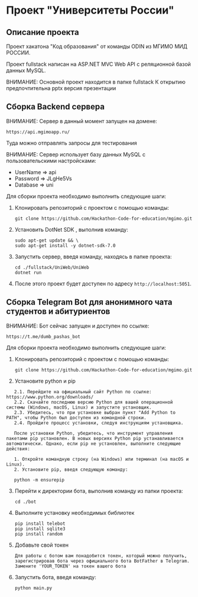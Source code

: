 # Проект "Университеты России"

## Описание проекта
Проект хакатона "Код образования" от команды ODIN из МГИМО МИД РОССИИ.

Проект fullstack написан на ASP.NET MVC Web API c реляционной базой данных MySQL.

ВНИМАНИЕ: Основной проект находится в папке fullstack
К открытию предпочтительна pptx версия презентации

## Сборка Backend сервера

ВНИМАНИЕ: Сервер в данный момент запущен на домене:

   ```
   https://api.mgimoapp.ru/
   ```
Туда можно отправлять запросы для тестирования

ВНИМАНИЕ: Сервер использует базу данных MySQL с пользовательскими настройсками:

- UserName => api
- Password => JLgHe5Vs
- Database => uni


Для сборки проекта необходимо выполнить следующие шаги:

1. Клонировать репозиторий с проектом с помощью команды:
   ```
   git clone https://github.com/Hackathon-Code-for-education/mgimo.git
   ```

2. Установить DotNet SDK , выполнив команду:
   ```
   sudo apt-get update && \
   sudo apt-get install -y dotnet-sdk-7.0
   ```


3. Запустить сервер, введя команду, находясь в папке проекта:
   ```
   cd ./fullstack/UniWeb/UniWeb
   dotnet run
   ```

4. После этого проект будет доступен по адресу `http://localhost:5051`.

## Сборка Telegram Bot для анонимного чата студентов и абитуриентов

ВНИМАНИЕ: Бот сейчас запущен и доступен по ссылке:

   ```
   https://t.me/dumb_pashas_bot
   ```
Для сборки проекта необходимо выполнить следующие шаги:

1. Клонировать репозиторий с проектом с помощью команды:
   ```
   git clone https://github.com/Hackathon-Code-for-education/mgimo.git
   ```
2. Установите python и pip
```
   2.1. Перейдите на официальный сайт Python по ссылке: https://www.python.org/downloads/
   2.2. Скачайте последнюю версию Python для вашей операционной системы (Windows, macOS, Linux) и запустите установщик.
   2.3. Убедитесь, что при установке выбран пункт "Add Python to PATH", чтобы Python был доступен из командной строки.
   2.4. Пройдите процесс установки, следуя инструкциям установщика.

   После установки Python, убедитесь, что инструмент управления пакетами pip установлен. В новых версиях Python pip устанавливается автоматически. Однако, если pip не установлен, выполните следующие действия:

   1. Откройте командную строку (на Windows) или терминал (на macOS и Linux).
   2. Установите pip, введя следующую команду:

   python -m ensurepip
```
3. Перейти к директории бота, выполнив команду из папки проекта:
   ```
   cd ./bot
   ```
4. Выполните установку необходимых библиотек
   ```
   pip install telebot
   pip install sqlite3
   pip install random
   ```
5. Добавьте свой токен
    ```
   Для работы с ботом вам понадобится токен, который можно получить, зарегистрировав бота через официального бота BotFather в Telegram.
   Замените 'YOUR_TOKEN' на токен вашего бота
    ```
6. Запустить бота, введя команду:
   ```
   python main.py
   ```
